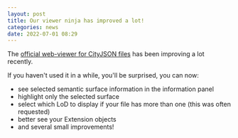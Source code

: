 ```yaml
---
layout: post
title: Our viewer ninja has improved a lot!
categories: news
date: 2022-07-01 08:29
---
```


The [official web-viewer for CityJSON files](https://ninja.cityjson.org) has been improving a lot recently.

If you haven't used it in a while, you'll be surprised, you can now:

- see selected semantic surface information in the information panel
- highlight only the selected surface
- select which LoD to display if your file has more than one (this was often requested)
- better see your Extension objects
- and several small improvements!




